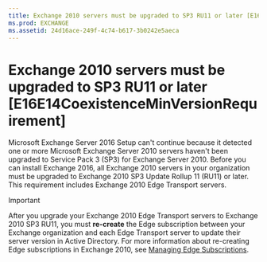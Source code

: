 ```yaml
---
title: Exchange 2010 servers must be upgraded to SP3 RU11 or later [E16E14CoexistenceMinVersionRequirement]
ms.prod: EXCHANGE
ms.assetid: 24d16ace-249f-4c74-b617-3b0242e5aeca
---
```



# Exchange 2010 servers must be upgraded to SP3 RU11 or later [E16E14CoexistenceMinVersionRequirement]

Microsoft Exchange Server 2016 Setup can't continue because it detected one or more Microsoft Exchange Server 2010 servers haven't been upgraded to Service Pack 3 (SP3) for Exchange Server 2010. Before you can install Exchange 2016, all Exchange 2010 servers in your organization must be upgraded to Exchange 2010 SP3 Update Rollup 11 (RU11) or later. This requirement includes Exchange 2010 Edge Transport servers.
  
    
    


> [!IMPORTANT]
> After you upgrade your Exchange 2010 Edge Transport servers to Exchange 2010 SP3 RU11, you must **re-create** the Edge subscription between your Exchange organization and each Edge Transport server to update their server version in Active Directory. For more information about re-creating Edge subscriptions in Exchange 2010, see [Managing Edge Subscriptions](https://go.microsoft.com/fwlink/p/?LinkId=269724). 
  
    
    


